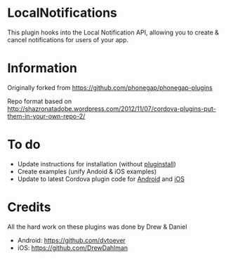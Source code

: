 # LocalNotifications

This plugin hooks into the Local Notification API, allowing you to create & cancel notifications for users of your app.

# Information
Originally forked from https://github.com/phonegap/phonegap-plugins

Repo format based on http://shazronatadobe.wordpress.com/2012/11/07/cordova-plugins-put-them-in-your-own-repo-2/


# To do
* Update instructions for installation (without [pluginstall](https://github.com/alunny/pluginstall))
* Create examples (unify Andoid & iOS examples)
* Update to latest Cordova plugin code for [Android](http://docs.phonegap.com/en/edge/guide_plugin-development_android_index.md.html#Developing%20a%20Plugin%20on%20Android) and [iOS](http://docs.phonegap.com/en/edge/guide_plugin-development_ios_index.md.html#Developing%20a%20Plugin%20on%20iOS)

# Credits
All the hard work on these plugins was done by Drew & Daniel
* Android: https://github.com/dvtoever
* iOS: https://github.com/DrewDahlman

